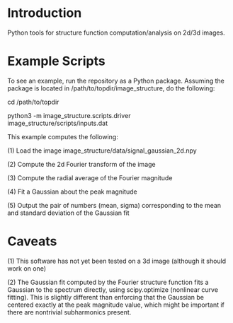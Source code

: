 # Introduction
Python tools for structure function computation/analysis on 2d/3d images.

# Example Scripts
To see an example, run the repository as a Python package. Assuming the package is located in /path/to/topdir/image_structure, do the following:

cd /path/to/topdir

python3 -m image_structure.scripts.driver image_structure/scripts/inputs.dat

This example computes the following:

(1) Load the image image_structure/data/signal_gaussian_2d.npy

(2) Compute the 2d Fourier transform of the image

(3) Compute the radial average of the Fourier magnitude

(4) Fit a Gaussian about the peak magnitude

(5) Output the pair of numbers (mean, sigma) corresponding to the mean and standard deviation of the Gaussian fit

# Caveats

(1) This software has not yet been tested on a 3d image (although it should work on one)

(2) The Gaussian fit computed by the Fourier structure function fits a Gaussian to the spectrum directly, using scipy.optimize (nonlinear curve fitting). This is slightly different than enforcing that the Gaussian be centered exactly at the peak magnitude value, which might be important if there are nontrivial subharmonics present.

